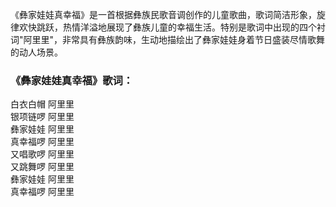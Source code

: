 

《彝家娃娃真幸福》是一首根据彝族民歌音调创作的儿童歌曲，歌词简洁形象，旋律欢快跳跃，热情洋溢地展现了彝族儿童的幸福生活。特别是歌词中出现的四个衬词"阿里里"，非常具有彝族韵味，生动地描绘出了彝家娃娃身着节日盛装尽情歌舞的动人场景。

### 《彝家娃娃真幸福》歌词：

白衣白帽 阿里里  
银项链啰 阿里里  
彝家娃娃 阿里里  
真幸福啰 阿里里  
又唱歌啰 阿里里  
又跳舞啰 阿里里  
彝家娃娃 阿里里  
真幸福啰 阿里里

